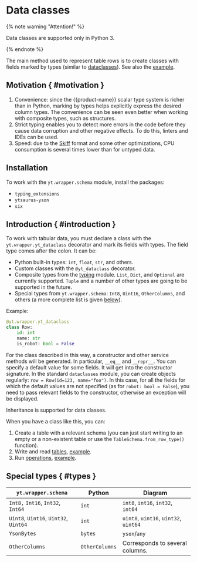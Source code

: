 # Data classes

{% note warning "Attention!" %}

Data classes are supported only in Python 3.

{% endnote %}

The main method used to represent table rows is to create classes with fields marked by types (similar to [dataclasses](https://docs.python.org/3/library/dataclasses.html)). See also the [example](https://github.com/ytsaurus/ytsaurus/tree/main/yt/python/examples/dataclass_types).

## Motivation { #motivation }

1. Convenience: since the {{product-name}} scalar type system is richer than in Python, marking by types helps explicitly express the desired column types. The convenience can be seen even better when working with composite types, such as structures.
2. Strict typing enables you to detect more errors in the code before they cause data corruption and other negative effects. To do this, linters and IDEs can be used.
3. Speed: due to the [Skiff](../../../user-guide/storage/skiff.md) format and some other optimizations, CPU consumption is several times lower than for untyped data.

## Installation

To work with the `yt.wrapper.schema` module, install the packages:

* `typing_extensions`
* `ytsaurus-yson`
* `six`

## Introduction { #introduction }

To work with tabular data, you must declare a class with the `yt.wrapper.yt_dataclass` decorator and mark its fields with types. The field type comes after the colon. It can be:
- Python built-in types: `int`, `float`, `str`, and others.
- Custom classes with the `@yt_dataclass` decorator.
- Composite types from the [typing](https://docs.python.org/3/library/typing.html) module. `List`, `Dict`, and `Optional` are currently supported. `Tuple` and a number of other types are going to be supported in the future.
- Special types from `yt.wrapper.schema`: `Int8`, `Uint16`, `OtherColumns`, and others (a more complete list is given [below](#types)).

Example:

```python
@yt.wrapper.yt_dataclass
class Row:
    id: int
    name: str
    is_robot: bool = False
```

For the class described in this way, a constructor and other service methods will be generated. In particular, `__eq__` and `__repr__`. You can specify a default value for some fields. It will get into the constructor signature. In the standard `dataclasses` module, you can create objects regularly: `row = Row(id=123, name="foo")`. In this case, for all the fields for which the default values are not specified (as for `robot: bool = False`), you need to pass relevant fields to the constructor, otherwise an exception will be displayed.

Inheritance is supported for data classes.

When you have a class like this, you can:

1. Create a table with a relevant schema (you can just start writing to an empty or a non-existent table or use the `TableSchema.from_row_type()` function).
2. Write and read [tables](../../../api/python/userdoc.md#table_commands), [example](../../../api/python/examples.md#read_write).
3. Run [operations](../../../api/python/userdoc.md#python_operations), [example](../../../api/python/examples.md#simple_map).


## Special types { #types }

| `yt.wrapper.schema` | Python | Diagram |
|-------------------------------|----------------|-------------|
| `Int8,` `Int16`, `Int32`, `Int64` | `int` | `int8`, `int16`, `int32`, `int64` |
| `Uint8`, `Uint16`, `Uint32`, `Uint64` | `int` | `uint8`, `uint16`, `uint32`, `uint64` |
| `YsonBytes` | `bytes` | `yson`/`any` |
| `OtherColumns` | `OtherColumns` | Corresponds to several columns. |
